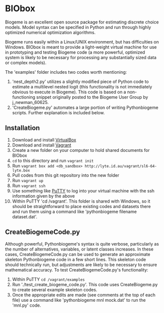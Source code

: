 BIObox
======

Biogeme is an excellent open source package for estimating discrete choice models.  Model syntax can be specified in Python and run through highly optimized numerical optimization algorithms.

Biogeme runs easily within a Linux/UNIX environment, but has difficulties on Windows.  BIObox is meant to provide a light-weight virtual machine for use in prototyping and testing Biogeme code (a more powerful, optimized system is likely to be necessary for processing any substantially sized data or complex models).

The 'examples' folder includes two codes worth mentioning:

1. 'nest_depth2.py' utilizes a slightly modified piece of Python code to estimate a multilevel nested logit (this functionality is not immediately obvious to execute in Biogeme).  This code is based on a non-functioning snippet originally posted to the Biogeme User Group by j_newman_60625.
2. 'CreateBiogeme.py' automates a large portion of writing Pythonbiogeme scripts.  Further explanation is included below.

Installation
------------

1. Download and install [VirtualBox](https://www.virtualbox.org/wiki/Downloads)
2. Download and install [Vagrant](http://www.vagrantup.com/downloads.html)
3. Create a new folder on your computer to hold shared documents for BIObox
4. `cd` to this directory and run `vagrant init`
5. Run `vagrant box add <db_sandbox> http://lyte.id.au/vagrant/sl6-64-lyte.box`
6. Pull codes from this git repository into the new folder
7. Run `vagrant up`
8. Run `vagrant ssh`
9. Use something like [PuTTY](http://www.chiark.greenend.org.uk/~sgtatham/putty/download.html) to log into your virtual machine with the ssh information given by the above
10. Within PuTTY 'cd /vagrant'.  This folder is shared with Windows, so it should be straightforward to place existing codes and datasets there and run them using a command like 'pythonbiogeme filename dataset.dat'.

CreateBiogemeCode.py
--------------------

Although powerful, Pythonbiogeme\'s syntax is quite verbose, particularly as the number of alternatives, variables, or latent classes increases.  In these cases, CreateBiogemeCode.py can be used to generate an approximate skeleton Pythonbiogeme code in a few short lines.  This skeleton code should technically run, but adjustments are likely to be necessary to ensure mathematical accuracy.  To test CreateBiogemeCode.py\'s functionality:

1. Within PuTTY `cd /vagrant/examples`
2. Run './test_create_biogeme_code.py'.  This code uses CreateBiogeme.py to create several example skeleton codes.
3. Once the appropriate edits are made (see comments at the top of each file) use a command like 'pythonbiogeme mnl mock.dat' to run the 'mnl.py' code.
